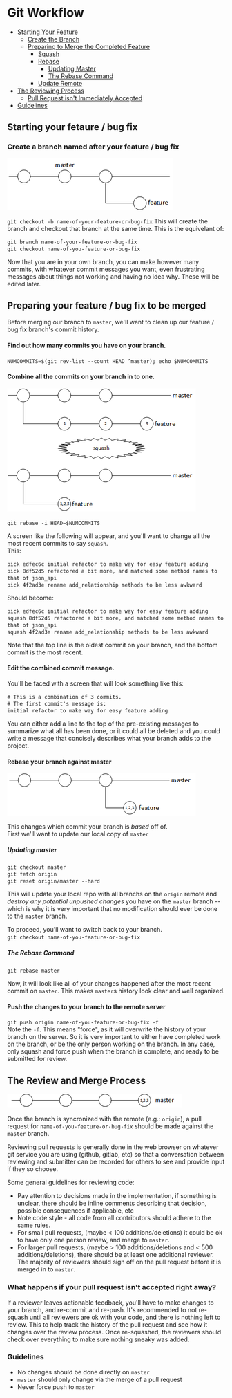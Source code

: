 # Git Workflow

- [Starting Your Feature](./README.md#starting-your-fetaure--bug-fix)
  - [Create the Branch](./README.md#create-a-branch-named-after-your-feature--bug-fix)
  - [Preparing to Merge the Completed Feature](./README.md#preparing-your-feature--bug-fix-to-be-merged)
    - [Squash](./README.md#find-out-how-many-commits-you-have-on-your-branch)
    - [Rebase](./README.md#rebase-your-branch-against-master)
      - [Updating Master](./README.md#updating-master)
      - [The Rebase Command](./README.md#the-rebase-command)
    - [Update Remote](./README.md#push-the-changes-to-your-branch-to-the-remote-server-typically-origin)
- [The Reviewing Process](./README.md#the-review-and-merge-process)
  - [Pull Request isn't Immediately Accepted](./README.md#what-happens-if-your-pull-request-isnt-accepted-right-away)
- [Guidelines](./README.md#guidelines)

## Starting your fetaure / bug fix

### Create a branch named after your feature / bug fix
![branching](../images/branch.png)

`git checkout -b name-of-your-feature-or-bug-fix`
This will create the branch and checkout that branch at the same time. This is the equivelant of:
```
git branch name-of-your-feature-or-bug-fix
git checkout name-of-you-feature-or-bug-fix
```

Now that you are in your own branch, you can make however many commits, with whatever commit messages you want, even frustrating messages about things not working and having no idea why. These will be edited later.

## Preparing your feature / bug fix to be merged
Before merging our branch to `master`, we'll want to clean up our feature / bug fix branch's commit history.

#### Find out how many commits you have on your branch.
`NUMCOMMITS=$(git rev-list --count HEAD ^master); echo $NUMCOMMITS`

#### Combine all the commits on your branch in to one.
![squashing](../images/squash.png)

`git rebase -i HEAD~$NUMCOMMITS`

A screen like the following will appear, and you'll want to change all the most recent commits to say `squash`.  
This:
```
pick edfec6c initial refactor to make way for easy feature adding
pick 8df52d5 refactored a bit more, and matched some method names to that of json_api
pick 4f2ad3e rename add_relationship methods to be less awkward
```
Should become:  
```
pick edfec6c initial refactor to make way for easy feature adding
squash 8df52d5 refactored a bit more, and matched some method names to that of json_api
squash 4f2ad3e rename add_relationship methods to be less awkward
```   
Note that the top line is the oldest commit on your branch, and the bottom commit is the most recent.

#### Edit the combined commit message.
You'll be faced with a screen that will look something like this:  
```
# This is a combination of 3 commits.
# The first commit's message is:
initial refactor to make way for easy feature adding
```
You can either add a line to the top of the pre-existing messages to summarize what all has been done, or it could all be deleted and you could write a message that concisely describes what your branch adds to the project.

#### Rebase your branch against master
![rebase](../images/rebase.png)

This changes which commit your branch is *based* off of.  
First we'll want to update our local copy of `master`

##### Updating master

```
git checkout master
git fetch origin
git reset origin/master --hard
```
This will update your local repo with all branchs on the `origin` remote and *destroy any potential unpushed changes* you have on the `master` branch -- which is why it is very important that no modification should ever be done to the `master` branch.

To proceed, you'll want to switch back to your branch.  
`git checkout name-of-you-feature-or-bug-fix`

##### The Rebase Command

`git rebase master`

Now, it will look like all of your changes happened after the most recent commit on `master`. This makes `master`s history look clear and well organized.

#### Push the changes to your branch to the remote server
`git push origin name-of-you-feature-or-bug-fix -f`  
Note the `-f`. This means "force", as it will overwrite the history of your branch on the server. So it is very important to either have completed work on the branch, or be the only person working on the branch. In any case, only squash and force push when the branch is complete, and ready to be submitted for review.

## The Review and Merge Process
![merge](../images/merge.png)

Once the branch is syncronized with the remote (e.g.: `origin`), a pull request for `name-of-you-feature-or-bug-fix` should be made against the `master` branch.

Reviewing pull requests is generally done in the web browser on whatever git service you are using (github, gitlab, etc) so that a conversation between reviewing and submitter can be recorded for others to see and provide input if they so choose.

Some general guidelines for reviewing code:
 - Pay attention to decisions made in the implementation, if something is unclear, there should be inline comments describing that decision, possible consequences if applicable, etc
 - Note code style - all code from all contributors should adhere to the same rules.
 - For small pull requests, (maybe < 100 additions/deletions) it could be ok to have only one person review, and merge to `master`.
 - For larger pull requests, (maybe > 100 additions/deletions and < 500 additions/deletions), there should be at least one additional reviewer. The majority of reviewers should sign off on the pull request before it is merged in to `master`.


### What happens if your pull request isn't accepted right away?

If a reviewer leaves actionable feedback, you'll have to make changes to your branch, and re-commit and re-push.
It's recommended to not re-squash until all reviewers are ok with your code, and there is nothing left to review. This to help track the history of the pull request and see how it changes over the review process.
Once re-squashed, the reviewers should check over everything to make sure nothing sneaky was added.

### Guidelines
 - No changes should be done directly on `master`  
 - `master` should only change via the merge of a pull request
 - Never force push to `master`
